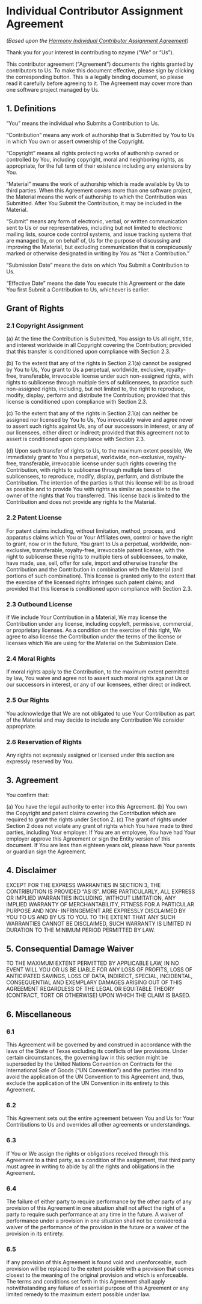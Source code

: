 # Individual Contributor Assignment Agreement

_(Based upon the [Harmony Individual Contributor Assignment Agreement](https://harmonyagreements.org/))_

Thank you for your interest in contributing to nzyme (“We” or “Us”).

This contributor agreement (“Agreement”) documents the rights granted by contributors to Us. To make this document
effective, please sign by clicking the corresponding button. This is a legally binding document, so please read it
carefully before agreeing to it. The Agreement may cover more than one software project managed by Us.

## 1. Definitions

“You” means the individual who Submits a Contribution to Us.

“Contribution” means any work of authorship that is Submitted by You to Us in which You own or assert ownership of the
Copyright.

“Copyright” means all rights protecting works of authorship owned or controlled by You, including copyright, moral and
neighboring rights, as appropriate, for the full term of their existence including any extensions by You.

“Material” means the work of authorship which is made available by Us to third parties. When this Agreement covers more
than one software project, the Material means the work of authorship to which the Contribution was Submitted. After You
Submit the Contribution, it may be included in the Material.

“Submit” means any form of electronic, verbal, or written communication sent to Us or our representatives, including
but not limited to electronic mailing lists, source code control systems, and issue tracking systems that are managed
by, or on behalf of, Us for the purpose of discussing and improving the Material, but excluding communication that is 
conspicuously marked or otherwise designated in writing by You as “Not a Contribution.”

“Submission Date” means the date on which You Submit a Contribution to Us.

“Effective Date” means the date You execute this Agreement or the date You first Submit a Contribution to Us, whichever
is earlier.

## Grant of Rights

### 2.1 Copyright Assignment

(a) At the time the Contribution is Submitted, You assign to Us all right, title, and interest worldwide in all
Copyright covering the Contribution; provided that this transfer is conditioned upon compliance with Section 2.3.

(b) To the extent that any of the rights in Section 2.1(a) cannot be assigned by You to Us, You grant to Us a
perpetual, worldwide, exclusive, royalty-free, transferable, irrevocable license under such non-assigned rights,
with rights to sublicense through multiple tiers of sublicensees, to practice such non-assigned rights, including,
but not limited to, the right to reproduce, modify, display, perform and distribute the Contribution; provided that
this license is conditioned upon compliance with Section 2.3.

(c) To the extent that any of the rights in Section 2.1(a) can neither be assigned nor licensed by You to Us, You
irrevocably waive and agree never to assert such rights against Us, any of our successors in interest, or any of our
licensees, either direct or indirect; provided that this agreement not to assert is conditioned upon compliance with
Section 2.3.

(d) Upon such transfer of rights to Us, to the maximum extent possible, We immediately grant to You a perpetual,
worldwide, non-exclusive, royalty-free, transferable, irrevocable license under such rights covering the Contribution,
with rights to sublicense through multiple tiers of sublicensees, to reproduce, modify, display, perform, and
distribute the Contribution. The intention of the parties is that this license will be as broad as possible and to
provide You with rights as similar as possible to the owner of the rights that You transferred. This license back is
limited to the Contribution and does not provide any rights to the Material.

### 2.2 Patent License

For patent claims including, without limitation, method, process, and apparatus claims which You or Your Affiliates
own, control or have the right to grant, now or in the future, You grant to Us a perpetual, worldwide, non-exclusive,
transferable, royalty-free, irrevocable patent license, with the right to sublicense these rights to multiple tiers of
sublicensees, to make, have made, use, sell, offer for sale, import and otherwise transfer the Contribution and the
Contribution in combination with the Material (and portions of such combination). This license is granted only to the
extent that the exercise of the licensed rights infringes such patent claims; and provided that this license is
conditioned upon compliance with Section 2.3.

### 2.3 Outbound License

If We include Your Contribution in a Material, We may license the Contribution under any license, including copyleft,
permissive, commercial, or proprietary licenses. As a condition on the exercise of this right, We agree to also
license the Contribution under the terms of the license or licenses which We are using for the Material on the
Submission Date.

### 2.4 Moral Rights

If moral rights apply to the Contribution, to the maximum extent permitted by law, You waive and
agree not to assert such moral rights against Us or our successors in interest, or any of our licensees, either direct
or indirect.

### 2.5 Our Rights

You acknowledge that We are not obligated to use Your Contribution as part of the Material and may
decide to include any Contribution We consider appropriate.

### 2.6 Reservation of Rights

Any rights not expressly assigned or licensed under this section are expressly reserved by  You.

## 3. Agreement

You confirm that:

(a) You have the legal authority to enter into this Agreement. (b) You own the Copyright and patent claims covering the
Contribution which are required to grant the rights under Section 2. (c) The grant of rights under Section 2 does not
violate any grant of rights which You have made to third parties, including Your employer. If You are an employee,
You have had Your employer approve this Agreement or sign the Entity version of this document. If You are less than
eighteen years old, please have Your parents or guardian sign the Agreement.

## 4. Disclaimer

EXCEPT FOR THE EXPRESS WARRANTIES IN SECTION 3, THE CONTRIBUTION IS PROVIDED “AS IS”. MORE PARTICULARLY, ALL EXPRESS 
OR IMPLIED WARRANTIES INCLUDING, WITHOUT LIMITATION, ANY IMPLIED WARRANTY OF MERCHANTABILITY, FITNESS FOR A
PARTICULAR PURPOSE AND NON- INFRINGEMENT ARE EXPRESSLY DISCLAIMED BY YOU TO US AND BY US TO YOU. TO THE EXTENT THAT
ANY SUCH WARRANTIES CANNOT BE DISCLAIMED, SUCH WARRANTY IS LIMITED IN DURATION TO THE MINIMUM PERIOD PERMITTED BY
LAW.

## 5. Consequential Damage Waiver

TO THE MAXIMUM EXTENT PERMITTED BY APPLICABLE LAW, IN NO EVENT WILL YOU OR US BE LIABLE FOR ANY LOSS OF PROFITS,
LOSS OF ANTICIPATED SAVINGS, LOSS OF DATA, INDIRECT, SPECIAL, INCIDENTAL, CONSEQUENTIAL AND EXEMPLARY DAMAGES
ARISING OUT OF THIS AGREEMENT REGARDLESS OF THE LEGAL OR EQUITABLE THEORY (CONTRACT, TORT OR OTHERWISE) UPON WHICH
THE CLAIM IS BASED.

## 6. Miscellaneous

### 6.1

This Agreement will be governed by and construed in accordance with the laws of the State of Texas excluding its
conflicts of law provisions. Under certain circumstances, the governing law in this section might be superseded by
the United Nations Convention on Contracts for the International Sale of Goods (“UN Convention”) and the parties
intend to avoid the application of the UN Convention to this Agreement and, thus, exclude the application of the UN
Convention in its entirety to this Agreement.

### 6.2

This Agreement sets out the entire agreement between You and Us for Your Contributions to Us and overrides all
other agreements or understandings.

### 6.3

If You or We assign the rights or obligations received through this Agreement to a third party, as a condition of
the assignment, that third party must agree in writing to abide by all the rights and obligations in the Agreement.

### 6.4

The failure of either party to require performance by the other party of any provision of this Agreement in one
situation shall not affect the right of a party to require such performance at any time in the future. A waiver of
performance under a provision in one situation shall not be considered a waiver of the performance of the provision in
the future or a waiver of the provision in its entirety.

### 6.5

If any provision of this Agreement is found void and unenforceable, such provision will be replaced to the extent
possible with a provision that comes closest to the meaning of the original provision and which is enforceable. The
terms and conditions set forth in this Agreement shall apply notwithstanding any failure of essential purpose of this
Agreement or any limited remedy to the maximum extent possible under law.